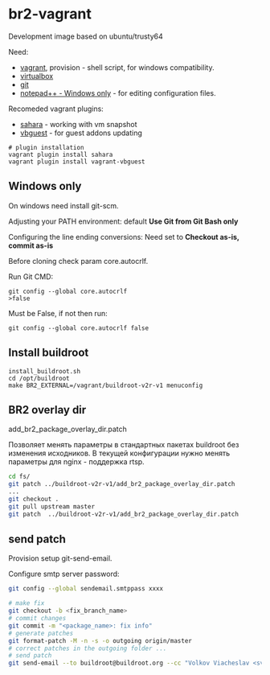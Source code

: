 # br2-vagrant
Development image based on ubuntu/trusty64

Need:
- [vagrant](https://www.vagrantup.com/downloads.html), provision - shell script, for windows compatibility.
- [virtualbox](https://www.virtualbox.org/wiki/Downloads)
- [git](http://git-scm.com/downloads)
- [notepad++ - Windows only](https://notepad-plus-plus.org/) - for editing configuration files.

Recomeded vagrant plugins:
- [sahara](https://github.com/jedi4ever/sahara) - working with vm snapshot
- [vbguest](https://github.com/dotless-de/vagrant-vbguest) - for guest addons updating
```
# plugin installation
vagrant plugin install sahara
vagrant plugin install vagrant-vbguest
```

## Windows only
On windows need install git-scm.

Adjusting your PATH environment: default **Use Git from Git Bash only**

Configuring the line ending conversions: Need set to **Checkout as-is, commit as-is**

Before cloning check param core.autocrlf.

Run Git CMD:
```
git config --global core.autocrlf
>false
```
Must be False, if not then run:
```
git config --global core.autocrlf false
```

## Install buildroot
```
install_buildroot.sh
cd /opt/buildroot
make BR2_EXTERNAL=/vagrant/buildroot-v2r-v1 menuconfig
```

## BR2 overlay dir

add_br2_package_overlay_dir.patch

Позволяет менять параметры в стандартных пакетах buildroot без изменения исходников.
В текущей конфигурации нужно менять параметры для nginx - поддержка rtsp.

```bash
cd fs/
git patch ../buildroot-v2r-v1/add_br2_package_overlay_dir.patch
...
git checkout .
git pull upstream master
git patch  ../buildroot-v2r-v1/add_br2_package_overlay_dir.patch
```

## send patch

Provision setup git-send-email.

Configure smtp server password:
```bash
git config --global sendemail.smtppass xxxx
```

```bash
# make fix
git checkout -b <fix_branch_name>
# commit changes
git commit -m "<package_name>: fix info"
# generate patches
git format-patch -M -n -s -o outgoing origin/master
# correct patches in the outgoing folder ...
# send patch
git send-email --to buildroot@buildroot.org --cc "Volkov Viacheslav <sv99@inbox.ru>" outgoing/0001-fix-zbar-build.patch
```

